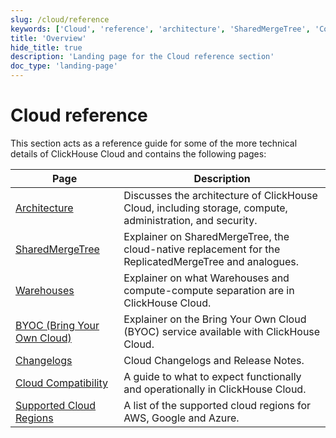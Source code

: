 ```yaml
---
slug: /cloud/reference
keywords: ['Cloud', 'reference', 'architecture', 'SharedMergeTree', 'Compute-compute Separation', 'Bring Your Own Cloud', 'Changelogs', 'Supported Cloud Regions', 'Cloud Compatibility']
title: 'Overview'
hide_title: true
description: 'Landing page for the Cloud reference section'
doc_type: 'landing-page'
---
```


# Cloud reference

This section acts as a reference guide for some of the more technical details of ClickHouse Cloud and contains the following pages:

| Page                              | Description                                                                                               |
|-----------------------------------|-----------------------------------------------------------------------------------------------------------|
| [Architecture](/cloud/reference/architecture)               | Discusses the architecture of ClickHouse Cloud, including storage, compute, administration, and security. |
| [SharedMergeTree](/cloud/reference/shared-merge-tree)            | Explainer on SharedMergeTree, the cloud-native replacement for the ReplicatedMergeTree and analogues.     |
| [Warehouses](/cloud/reference/warehouses)                 | Explainer on what Warehouses and compute-compute separation are in ClickHouse Cloud.                      |
| [BYOC (Bring Your Own Cloud)](/cloud/reference/byoc/overview)| Explainer on the Bring Your Own Cloud (BYOC) service available with ClickHouse Cloud.                     |
| [Changelogs](/cloud/reference/changelogs)                 | Cloud Changelogs and Release Notes.                                                                       |
| [Cloud Compatibility](/whats-new/cloud-compatibility)        | A guide to what to expect functionally and operationally in ClickHouse Cloud.                             |
| [Supported Cloud Regions](/cloud/reference/supported-regions)    | A list of the supported cloud regions for AWS, Google and Azure.                                          |

